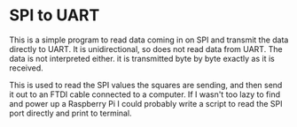# SPI to UART

This is a simple program to read data coming in on SPI and transmit the data directly to UART.  It is unidirectional,
so does not read data from UART.  The data is not interpreted either.  it is transmitted byte by byte exactly as it
is received.

This is used to read the SPI values the squares are sending, and then send it out to an FTDI cable connected to a
computer.  If I wasn't too lazy to find and power up a Raspberry Pi I could probably write a script to read the SPI
port directly and print to terminal.
